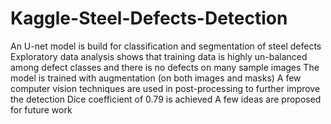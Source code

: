 # Kaggle-Steel-Defects-Detection
An U-net model is build for classification and segmentation of steel defects
Exploratory data analysis shows that training data is highly un-balanced among defect classes and there is no defects on many sample images 
The model is trained with augmentation (on both images and masks)
A few computer vision techniques are used in post-processing to further improve the detection
Dice coefficient of 0.79 is achieved
A few ideas are proposed for future work
